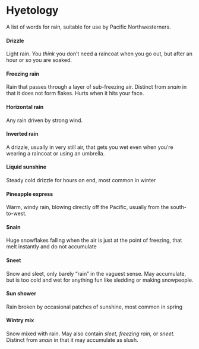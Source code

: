 Hyetology
=========

A list of words for rain, suitable for use by Pacific Northwesterners.

#### Drizzle
Light rain. You *think* you don’t need a raincoat when you go out, but after an hour or so you are soaked. 

#### Freezing rain
Rain that passes through a layer of sub-freezing air. Distinct from *snain* in that it does not form flakes. Hurts when it hits your face.

#### Horizontal rain
Any rain driven by strong wind.

#### Inverted rain
A drizzle, usually in very still air, that gets you wet even when you’re wearing a raincoat or using an umbrella.

#### Liquid sunshine
Steady cold drizzle for hours on end, most common in winter

#### Pineapple express
Warm, windy rain, blowing directly off the Pacific, usually from the south-to-west.

#### Snain
Huge snowflakes falling when the air is just at the point of freezing, that melt instantly and do not accumulate

#### Sneet
Snow and sleet, only barely “rain” in the vaguest sense. May accumulate, but is too cold and wet for anything fun like sledding or making snowpeople.

#### Sun shower
Rain broken by occasional patches of sunshine, most common in spring

#### Wintry mix
Snow mixed with rain. May also contain *sleet,* *freezing rain,* or *sneet.* Distinct from *snain* in that it may accumulate as slush.



